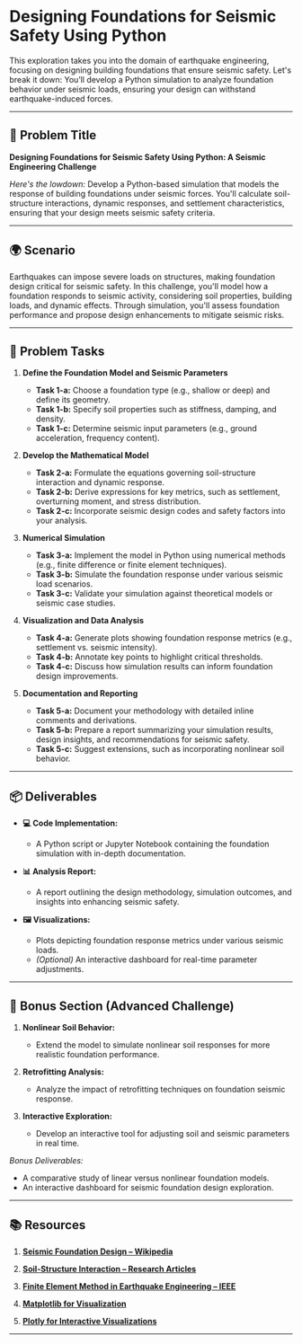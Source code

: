 # Designing Foundations for Seismic Safety Using Python

This exploration takes you into the domain of earthquake engineering, focusing on designing building foundations that ensure seismic safety. Let's break it down: You’ll develop a Python simulation to analyze foundation behavior under seismic loads, ensuring your design can withstand earthquake-induced forces.

---

## 📝 Problem Title

**Designing Foundations for Seismic Safety Using Python: A Seismic Engineering Challenge**

*Here's the lowdown:*
Develop a Python-based simulation that models the response of building foundations under seismic forces. You'll calculate soil-structure interactions, dynamic responses, and settlement characteristics, ensuring that your design meets seismic safety criteria.

---

## 🌍 Scenario

Earthquakes can impose severe loads on structures, making foundation design critical for seismic safety. In this challenge, you'll model how a foundation responds to seismic activity, considering soil properties, building loads, and dynamic effects. Through simulation, you'll assess foundation performance and propose design enhancements to mitigate seismic risks.

---

## 🔧 Problem Tasks

1. **Define the Foundation Model and Seismic Parameters**
   - **Task 1-a:** Choose a foundation type (e.g., shallow or deep) and define its geometry.  
   - **Task 1-b:** Specify soil properties such as stiffness, damping, and density.  
   - **Task 1-c:** Determine seismic input parameters (e.g., ground acceleration, frequency content).

2. **Develop the Mathematical Model**
   - **Task 2-a:** Formulate the equations governing soil-structure interaction and dynamic response.  
   - **Task 2-b:** Derive expressions for key metrics, such as settlement, overturning moment, and stress distribution.  
   - **Task 2-c:** Incorporate seismic design codes and safety factors into your analysis.

3. **Numerical Simulation**
   - **Task 3-a:** Implement the model in Python using numerical methods (e.g., finite difference or finite element techniques).  
   - **Task 3-b:** Simulate the foundation response under various seismic load scenarios.  
   - **Task 3-c:** Validate your simulation against theoretical models or seismic case studies.

4. **Visualization and Data Analysis**
   - **Task 4-a:** Generate plots showing foundation response metrics (e.g., settlement vs. seismic intensity).  
   - **Task 4-b:** Annotate key points to highlight critical thresholds.  
   - **Task 4-c:** Discuss how simulation results can inform foundation design improvements.

5. **Documentation and Reporting**
   - **Task 5-a:** Document your methodology with detailed inline comments and derivations.  
   - **Task 5-b:** Prepare a report summarizing your simulation results, design insights, and recommendations for seismic safety.  
   - **Task 5-c:** Suggest extensions, such as incorporating nonlinear soil behavior.

---

## 📦 Deliverables

- **💻 Code Implementation:**
  - A Python script or Jupyter Notebook containing the foundation simulation with in-depth documentation.

- **📊 Analysis Report:**
  - A report outlining the design methodology, simulation outcomes, and insights into enhancing seismic safety.

- **🖼️ Visualizations:**
  - Plots depicting foundation response metrics under various seismic loads.  
  - *(Optional)* An interactive dashboard for real-time parameter adjustments.

---

## 🎁 Bonus Section (Advanced Challenge)

1. **Nonlinear Soil Behavior:**
   - Extend the model to simulate nonlinear soil responses for more realistic foundation performance.

2. **Retrofitting Analysis:**
   - Analyze the impact of retrofitting techniques on foundation seismic response.

3. **Interactive Exploration:**
   - Develop an interactive tool for adjusting soil and seismic parameters in real time.

*Bonus Deliverables:*
- A comparative study of linear versus nonlinear foundation models.  
- An interactive dashboard for seismic foundation design exploration.

---

## 📚 Resources

1. **[Seismic Foundation Design – Wikipedia](https://en.wikipedia.org/wiki/Seismic_design)**

2. **[Soil-Structure Interaction – Research Articles](https://www.sciencedirect.com/)**

3. **[Finite Element Method in Earthquake Engineering – IEEE](https://ieeexplore.ieee.org/)**

4. **[Matplotlib for Visualization](https://matplotlib.org/)**

5. **[Plotly for Interactive Visualizations](https://plotly.com/python/)**

---
